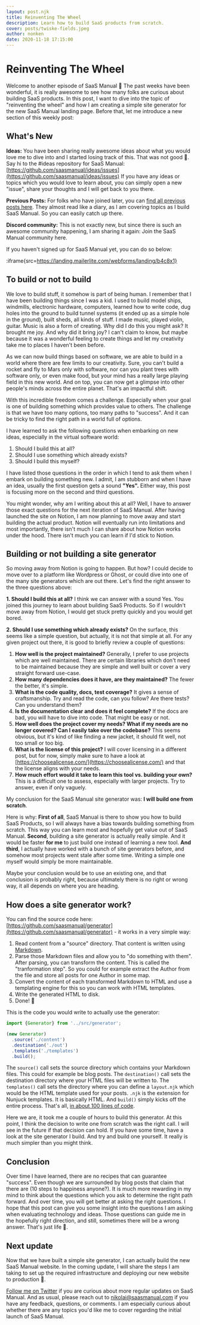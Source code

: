 ```yaml
---
layout: post.njk
title: Reinventing The Wheel
description: Learn how to build SaaS products from scratch.
cover: posts/twiske-fields.jpeg
author: nonken
date: 2020-11-18 17:15:00
---
```


# Reinventing The Wheel

Welcome to another episode of SaaS Manual 🎉 The past weeks have been wonderful, it is really awesome to see how many folks are curious about building SaaS products. In this post, I want to dive into the topic of "reinventing the wheel" and how I am creating a simple site generator for the new SaaS Manual landing page. Before that, let me introduce a new section of this weekly post: 

## What's New

**Ideas:** You have been sharing really awesome ideas about what you would love me to dive into and I started losing track of this. That was not good 🙈. Say hi to the #ideas repository for SaaS Manual: [https://github.com/saasmanual/ideas/issues](https://github.com/saasmanual/ideas/issues) If you have any ideas or topics which you would love to learn about, you can simply open a new "issue", share your thoughts and I will get back to you there.

**Previous Posts:** For folks who have joined later, you can [find all previous posts here](https://saasmanual.com/SaaS-Manual-Posts-a90c47276f6f4fc5a7c74e8945df128c). They almost read like a diary, as I am covering topics as I build SaaS Manual. So you can easily catch up there.

**Discord community:** This is not exactly new, but since there is such an awesome community happening, I am sharing it again: Join the SaaS Manual community here.

If you haven't signed up for SaaS Manual yet, you can do so below:

:iframe{src=https://landing.mailerlite.com/webforms/landing/b4c8x1}

## To build or not to build

We love to build stuff, it somehow is part of being human. I remember that I have been building things since I was a kid. I used to build model ships, windmills, electronic hardware, computers, learned how to write code, dug holes into the ground to build tunnel systems (it ended up as a simple hole in the ground), built sheds, all kinds of stuff. I made music, played violin, guitar. Music is also a form of creating. Why did I do this you might ask? It brought me joy. And why did it bring joy? I can't claim to know, but maybe because it was a wonderful feeling to create things and let my creativity take me to places I haven't been before. 

As we can now build things based on software, we are able to build in a world where there are few limits to our creativity. Sure, you can't build a rocket and fly to Mars only with software, nor can you plant trees with software only, or even make food, but your mind has a really large playing field in this new world. And on top, you can now get a glimpse into other people's minds across the entire planet. That's an impactful shift.

With this incredible freedom comes a challenge. Especially when your goal is one of building something which provides value to others. The challenge is that we have too many options, too many paths to "success". And it can be tricky to find the right path in a world full of options. 

I have learned to ask the following questions when embarking on new ideas, especially in the virtual software world:

1. Should I build this at all?
2. Should I use something which already exists?
3. Should I build this myself?

I have listed those questions in the order in which I tend to ask them when I embark on building something new. I admit, I am stubborn and when I have an idea, usually the first question gets a sound **"Yes".** Either way, this post is focusing more on the second and third questions. 

You might wonder, why am I writing about this at all? Well, I have to answer those exact questions for the next iteration of SaaS Manual. After having launched the site on Notion, I am now planning to move away and start building the actual product. Notion will eventually run into limitations and most importantly, there isn't much I can share about how Notion works under the hood. There isn't much you can learn if I'd stick to Notion.

## Building or not building a site generator

So moving away from Notion is going to happen. But how? I could decide to move over to a platform like Wordpress or Ghost, or could dive into one of the many site generators which are out there. Let's find the right answer to the three questions above:

**1. Should I build this at all?**
I think we can answer with a sound Yes. You joined this journey to learn about building SaaS Products. So if I wouldn't move away from Notion, I would get stuck pretty quickly and you would get bored.

**2. Should I use something which already exists?** 
On the surface, this seems like a simple question, but actually, it is not that simple at all. For any given project out there, it is good to briefly review a couple of questions:
 

1. **How well is the project maintained?**
Generally, I prefer to use projects which are well maintained. There are certain libraries which don't need to be maintained because they are simple and well built or cover a very straight forward use-case. 
2. **How many dependencies does it have, are they maintained?**
The fewer the better, it's simple.
3. **What is the code quality, docs, test coverage?**
It gives a sense of craftsmanship. Try and read the code, can you follow? Are there tests? Can you understand them?
4. **Is the documentation clear and does it feel complete?**
If the docs are bad, you will have to dive into code. That might be easy or not. 
5. **How well does the project cover my needs? What if my needs are no longer covered? Can I easily take over the codebase?**
This seems obvious, but it's kind of like finding a new jacket, it should fit well, not too small or too big. 
6. **What is the license of this project?**
I will cover licensing in a different post, but for now, simply make sure to have a look at [https://choosealicense.com/](https://choosealicense.com/) and that the license aligns with your needs.
7. **How much effort would it take to learn this tool vs. building your own?**
This is a difficult one to assess, especially with larger projects. Try to answer, even if only vaguely.

My conclusion for the SaaS Manual site generator was: **I will build one from scratch**. 

Here is why: **First of all**, SaaS Manual is there to show you how to build SaaS Products, so I will always have a bias towards building something from scratch. This way you can learn most and hopefully get value out of SaaS Manual. **Second**, building a site generator is actually really simple. And it would be faster **for me** to just build one instead of learning a new tool. **And third**, I actually have worked with a bunch of site generators before, and somehow most projects went stale after some time. Writing a simple one myself would simply be more maintainable.

Maybe your conclusion would be to use an existing one, and that conclusion is probably right, because ultimately there is no right or wrong way, it all depends on where you are heading.

## How does a site generator work?

You can find the source code here: [https://github.com/saasmanual/generator](https://github.com/saasmanual/generator) - it works in a very simple way:

1. Read content from a "source" directory. That content is written using [Markdown](https://en.wikipedia.org/wiki/Markdown).
2. Parse those Markdown files and allow you to "do something with them". After parsing, you can transform the content. This is called the "tranformation step". So you could for example extract the Author from the file and store all posts for one Author in some map.
3. Convert the content of each transformed Markdown to HTML and use a templating engine for this so you can work with HTML templates.
4. Write the generated HTML to disk. 
5. Done! 🎉

This is the code you would write to actually use the generator:

```jsx
import {Generator} from '../src/generator';

(new Generator)
  .source('./content')
  .destination('./out')
  .templates('./templates')
  .build();
```

The `source()` call sets the source directory which contains your Markdown files. This could for example be blog posts. The `destination()` call sets the destination directory where your HTML files will be written to. The `templates()` call sets the directory where you can define a `layout.njk` which would be the HTML template used for your posts. `.njk` is the extension for Nunjuck templates. It is basically HTML. And `build()` simply kicks off the entire process. That's all, [in about 100 lines of code](https://github.com/saasmanual/generator/blob/main/src/generator.js).

Here we are, it took me a couple of hours to build this generator. At this point, I think the decision to write one from scratch was the right call. I will see in the future if that decision can hold. If you have some time, have a look at the site generator I build. And try and build one yourself. It really is much simpler than you might think.

## Conclusion

Over time I have learned, there are no recipes that can guarantee "success". Even though we are surrounded by blog posts that claim that there are (10 steps to happiness anyone?). It is much more rewarding in my mind to think about the questions which you ask to determine the right path forward. And over time, you will get better at asking the right questions. I hope that this post can give you some insight into the questions I am asking when evaluating technology and ideas. Those questions can guide me in the hopefully right direction, and still, sometimes there will be a wrong answer. That's just life 🤗.

## Next update

Now that we have built a simple site generator, I can actually build the new SaaS Manual website. In the coming update, I will share the steps I am taking to set up the required infrastructure and deploying our new website to production 🎉.

[Follow me on Twitter](https://twitter.com/nonken) if you are curious about more regular updates on SaaS Manual. And as usual, please reach out to nikolai@saasmanual.com if you have any feedback, questions, or comments. I am especially curious about whether there are any topics you'd like me to cover regarding the initial launch of SaaS Manual.